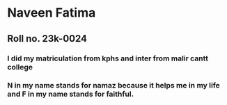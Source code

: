 # Naveen Fatima
## Roll no. 23k-0024
### I did my matriculation from kphs and inter from malir cantt college
### N in my name stands for namaz because it helps me in my life and F in my name stands for faithful.
